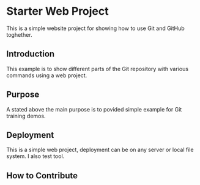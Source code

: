 # Starter Web Project
This is a simple website project for showing how to use Git and GitHub toghether.

## Introduction
This example is to show different parts of the Git repository with various commands using a web project.

## Purpose
A stated above the main purpose is to povided simple example for Git training demos. 

## Deployment 
This is a simple web project, deployment can be on any server or local file system.
I also test tool.

## How to Contribute

